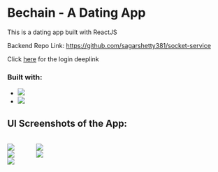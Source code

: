 # Bechain - A Dating App
This is a dating app built with ReactJS

Backend Repo Link: 
https://github.com/sagarshetty381/socket-service

Click <a href="https://bechaindev.vercel.app/login/U2FsdGVkX1%2F74KqoGvGSSXMoXtoBSAzN7VffLo0jBW7fLwoLNCS8x7lElZ7jRyL4wm%2FD2JFvHwpgvk9NSg4bJV8nEVHlg1PcaPlN4TPCA18%3D">here</a> for the login deeplink
<br/>

### Built with:
* <img src="https://img.shields.io/badge/Node.js-339933?logo=Node.js&logoColor=white"/>
* <img src="https://img.shields.io/badge/-ReactJs-61DAFB?logo=react"/>


## UI Screenshots of the App: 
<br/>

<div style="display:flex; gap:10%">
<img src="https://res.cloudinary.com/difvdcwky/image/upload/w_500/v1736712128/Screenshot_30_kijbmc.png"/> 
<img src="https://res.cloudinary.com/difvdcwky/image/upload/w_500/v1736712123/Screenshot_26_mvl5sy.png"/>
  
</div>

<div style="display:flex; gap:10%">
<img src="https://res.cloudinary.com/difvdcwky/image/upload/w_500/v1736712120/Screenshot_28_n6sycv.png"/>
<img src="https://res.cloudinary.com/difvdcwky/image/upload/w_500/v1736712120/Screenshot_27_qpcuve.png"/>
</div>
<img src="https://res.cloudinary.com/difvdcwky/image/upload/w_500/v1736712119/Screenshot_29_q5lyeu.png"/>
